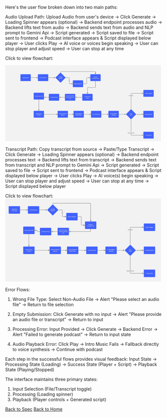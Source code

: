 Here's the user flow broken down into two main paths:

Audio Upload Path:
Upload Audio from user's device -> Click Generate -> Loading Spinner appears (optional) -> Backend endpoint processes audio -> Backend lifts text from audio -> Backend sends text from audio and NLP prompt to Gemini Api -> Script generated -> Script saved to file -> Script sent to frontend -> Podcast interface appears & Script displayed below player -> User clicks Play -> AI voice or voices begin speaking -> User can stop player and adjust speed -> User can stop at any time

Click to view flowchart:

<img src="./assets/audio-flowchart.jpg" width="500" alt="Audio Upload Path" />

Transcript Path:
Copy transcript from source -> Paste/Type Transcript -> Click Generate -> Loading Spinner appears (optional) -> Backend endpoint processes text -> Backend lifts text from transcript -> Backend sends text from transcript and NLP prompt to Gemini Api -> Script generated -> Script saved to file -> Script sent to frontend -> Podcast interface appears & Script displayed below player -> User clicks Play -> AI voice(s) begin speaking -> User can stop player and adjust speed -> User can stop at any time -> Script displayed below player

Click to view flowchart:
<img src="./assets/transcript-flowchart.jpg" width="500" alt="Transcript Path" />

Error Flows:
1. Wrong File Type:
Select Non-Audio File -> Alert "Please select an audio file" -> Return to file selection

2. Empty Submission:
Click Generate with no input -> Alert "Please provide an audio file or transcript" -> Return to input

3. Processing Error:
Input Provided -> Click Generate -> Backend Error -> Alert "Failed to generate podcast" -> Return to input state

4. Audio Playback Error:
Click Play -> Intro Music Fails -> Fallback directly to voice synthesis -> Continue with podcast

Each step in the successful flows provides visual feedback:
Input State -> Processing State (Loading) -> Success State (Player + Script) -> Playback State (Playing/Stopped)

The interface maintains three primary states:
1. Input Selection (File/Transcript toggle)
2. Processing (Loading spinner)
3. Playback (Player controls + Generated script)

[Back to Spec](spec.md)
[Back to Home](README.md)